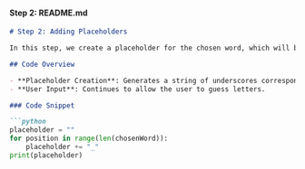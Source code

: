
#### Step 2: README.md

```markdown
# Step 2: Adding Placeholders

In this step, we create a placeholder for the chosen word, which will be displayed as underscores for each letter in the word.

## Code Overview

- **Placeholder Creation**: Generates a string of underscores corresponding to the length of the chosen word.
- **User Input**: Continues to allow the user to guess letters.

### Code Snippet

```python
placeholder = ""
for position in range(len(chosenWord)):
    placeholder += "_"
print(placeholder)
```
